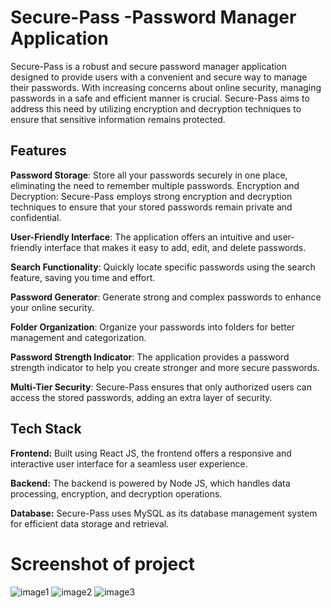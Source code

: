# Secure-Pass -Password Manager Application

Secure-Pass is a robust and secure password manager application designed to provide users with a convenient and secure way to manage their passwords. With increasing concerns about online security, managing passwords in a safe and efficient manner is crucial. Secure-Pass aims to address this need by utilizing encryption and decryption techniques to ensure that sensitive information remains protected.

## Features
**Password Storage**: Store all your passwords securely in one place, eliminating the need to remember multiple passwords.
Encryption and Decryption: Secure-Pass employs strong encryption and decryption techniques to ensure that your stored passwords remain private and confidential.

**User-Friendly Interface**: The application offers an intuitive and user-friendly interface that makes it easy to add, edit, and delete passwords.

**Search Functionality**: Quickly locate specific passwords using the search feature, saving you time and effort.

**Password Generator**: Generate strong and complex passwords to enhance your online security.

**Folder Organization**: Organize your passwords into folders for better management and categorization.

**Password Strength Indicator**: The application provides a password strength indicator to help you create stronger and more secure passwords.

**Multi-Tier Security**: Secure-Pass ensures that only authorized users can access the stored passwords, adding an extra layer of security.

## Tech Stack
**Frontend:** Built using React JS, the frontend offers a responsive and interactive user interface for a seamless user experience.

**Backend:** The backend is powered by Node JS, which handles data processing, encryption, and decryption operations.

**Database:** Secure-Pass uses MySQL as its database management system for efficient data storage and retrieval.

# Screenshot of project
![image1](https://github.com/shreedhar19oct/password-manager/assets/73355893/bb2d126f-8ce4-495b-8763-3547dc90d593)
![image2](https://github.com/shreedhar19oct/password-manager/assets/73355893/0a791297-257c-4ad7-a915-3f8725ae0c01)
![image3](https://github.com/shreedhar19oct/password-manager/assets/73355893/f8216eb4-6d63-4e40-8f33-4484e526fcd3)
